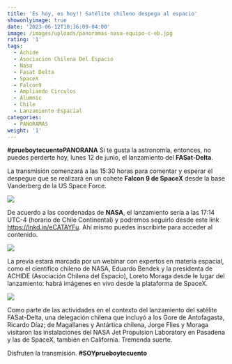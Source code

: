 ```yaml
---
title: 'Es hoy, es hoy!! Satélite chileno despega al espacio'
showonlyimage: true
date: '2023-06-12T10:36:09-04:00'
image: /images/uploads/panoramas-nasa-equipo-c-eb.jpg
rating: '1'
tags:
  - Achide
  - Asociacion Chilena Del Espacio
  - Nasa
  - Fasat Delta
  - SpaceX
  - Falcon9
  - Ampliando Circulos
  - Alumnic
  - Chile
  - Lanzamiento Espacial
categories:
  - PANORAMAS
weight: '1'
---
```

**\#prueboytecuentoPANORANA** Si te gusta la astronomía, entonces, no puedes perderte hoy, lunes 12 de junio, el lanzamiento del **FASat-Delta**.

<!--more-->

La transmisión comenzará a las 15:30 horas para comentar y esperar el despegue que se realizará en un cohete **Falcon 9 de SpaceX** desde la base Vanderberg de la US Space Force.



![](/images/uploads/panoramas-nasa-equipo-c-eb.jpg)

De acuerdo a las coordenadas de **NASA**, el lanzamiento sería a las 17:14 UTC-4 (horario de Chile Continental) y podremos seguirlo desde este link https://lnkd.in/eCATAYFu. Ahí mismo puedes inscribirte para acceder al contenido.



![](/images/uploads/panoramas-nasa-fasatdetalles.jpg)

La previa estará marcada por un webinar con expertos en materia espacial, como el científico chileno de NASA, Eduardo Bendek y la presidenta de ACHIDE (Asociación Chilena del Espacio), Loreto Moraga desde le lugar del lanzamiento: habrá imágenes en vivo desde la plataforma de SpaceX.

 

![](/images/uploads/panoramas-nasa-cohete.jpg)

Como parte de las actividades en el contexto del lanzamiento del satélite FASat-Delta, una delegación chilena que incluyó a los Gore de Antofagasta, Ricardo Díaz; de Magallanes y Antártica chilena, Jorge Flies y Moraga visitaron las instalaciones del NASA Jet Propulsion Laboratory en Pasadena y las de SpaceX, también en California. Tremenda suerte.



Disfruten la transmisión. **\#SOYprueboytecuento**

